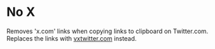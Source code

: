 # No X

Removes 'x.com' links when copying links to clipboard on Twitter.com. Replaces the links with [vxtwitter.com](https://github.com/dylanpdx/BetterTwitFix) instead.